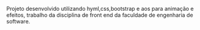 Projeto desenvolvido utilizando hyml,css,bootstrap e aos para animação e efeitos, trabalho da disciplina de front end da faculdade de engenharia de software.
